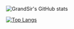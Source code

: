 ![GrandSir's GitHub stats](https://github-readme-stats.vercel.app/api?username=grandsir&show_icons=true&theme=dracula)


[![Top Langs](https://github-readme-stats.vercel.app/api/top-langs/?username=grandsir&theme=dracula)](https://github.com/grandsir/grandsir)

